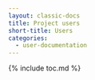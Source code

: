 ```yaml
---
layout: classic-docs
title: Project users
short-title: Users
categories:
  - user-documentation
---
```


{% include toc.md %}

